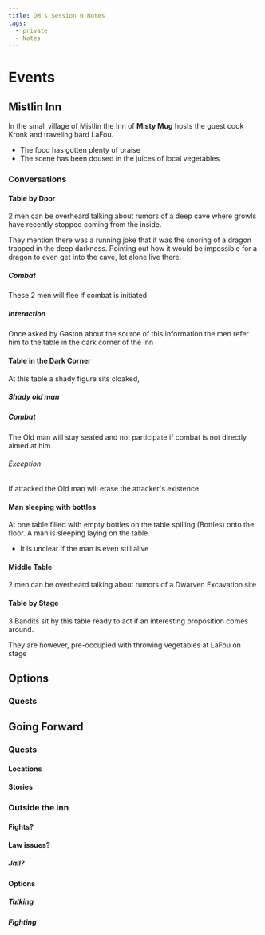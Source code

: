 ```yaml
---
title: DM's Session 0 Notes
tags:
  - private
  - Notes
---
```

# Events

## Mistlin Inn

In the small village of Mistlin the Inn of **Misty Mug** hosts the guest cook Kronk and traveling bard LaFou.

- The food has gotten plenty of praise
- The scene has been doused in the juices of local vegetables

### Conversations

#### Table by Door
2 men can be overheard talking about rumors of a deep cave where growls have recently stopped coming from the inside.

They mention there was a running joke that it was the snoring of a dragon trapped in the deep darkness.
Pointing out how it would be impossible for a dragon to even get into the cave, let alone live there.

##### Combat
These 2 men will flee if combat is initiated

##### Interaction
Once asked by Gaston about the source of this information the men refer him to the table in the dark corner of the Inn


#### Table in the Dark Corner
At this table a shady figure sits cloaked, 

##### Shady old man


##### Combat
The Old man will stay seated and not participate if combat is not directly aimed at him.
###### Exception
If attacked the Old man will erase the attacker's existence.


#### Man sleeping with bottles
At one table filled with empty bottles on the table spilling (Bottles) onto the floor.
A man is sleeping laying on the table.
- It is unclear if the man is even still alive



#### Middle Table
2 men can be overheard talking about rumors of a Dwarven Excavation site

#### Table by Stage
3 Bandits sit by this table ready to act if an interesting proposition comes around.

They are however, pre-occupied with throwing vegetables at LaFou on stage 


## Options

### Quests


## Going Forward

### Quests

#### Locations

#### Stories

### Outside the inn

#### Fights?

#### Law issues?

##### Jail?


#### Options

##### Talking

##### Fighting
